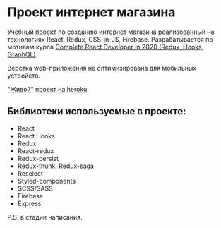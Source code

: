 # Проект интернет магазина

Учебный проект по созданию интернет магазина реализованный на технологиях React, Redux, CSS-in-JS, Firebase.
Разрабатывается по мотивам курса [Complete React Developer in 2020 (Redux, Hooks, GraphQL)][1].

Верстка web-приложения не оптимизирована для мобильных устройств.

["Живой" проект на heroku][2]

## Библиотеки используемые в проекте:

- React
- React Hooks
- Redux
- React-redux
- Redux-persist
- Redux-thunk, Redux-saga
- Reselect
- Styled-components
- SCSS/SASS
- Firebase
- Express

[1]: https://www.udemy.com/course/complete-react-developer-zero-to-mastery/ 'Курс на Udemy'
[2]: https://vast-temple-83808.herokuapp.com/ 'Проект на heroku'

P.S. в стадии написания.
